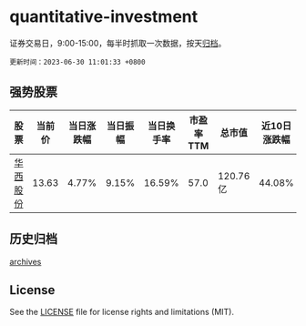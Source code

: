 # quantitative-investment

证券交易日，9:00-15:00，每半时抓取一次数据，按天[归档](archives)。

`更新时间：2023-06-30 11:01:33 +0800`

## 强势股票

|股票|当前价|当日涨跌幅|当日振幅|当日换手率|市盈率TTM|总市值|近10日涨跌幅|
|----|----|----|----|----|----|----|----|
|[华西股份](https://xueqiu.com/S/SZ000936)|13.63|4.77%|9.15%|16.59%|57.0|120.76亿|44.08%|

## 历史归档

[archives](archives)

## License

See the [LICENSE](LICENSE) file for license rights and limitations (MIT).
